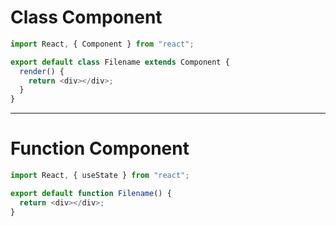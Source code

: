 # Class Component

```js
import React, { Component } from "react";

export default class Filename extends Component {
  render() {
    return <div></div>;
  }
}
```

---

# Function Component

```js
import React, { useState } from "react";

export default function Filename() {
  return <div></div>;
}
```
